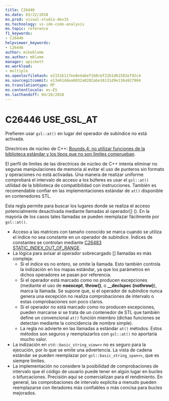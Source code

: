 ```yaml
---
title: C26446
ms.date: 03/22/2018
ms.prod: visual-studio-dev15
ms.technology: vs-ide-code-analysis
ms.topic: reference
f1_keywords:
- C26446
helpviewer_keywords:
- C26446
author: mikeblome
ms.author: mblome
manager: wpickett
ms.workload:
- multiple
ms.openlocfilehash: e2151b117ee8e4abef1b0cbf22b1d61582ef92c4
ms.sourcegitcommit: e13e61ddea6032a8282abe16131d9e136a927984
ms.translationtype: MT
ms.contentlocale: es-ES
ms.lasthandoff: 04/26/2018
---
```

# <a name="c26446-usegslat"></a>C26446 USE_GSL_AT

Prefieren usar `gsl::at()` en lugar del operador de subíndice no está activada.

Directrices de núcleo de C++: [Bounds.4: no utilizar funciones de la biblioteca estándar y los tipos que no son límites comprueban](https://github.com/isocpp/CppCoreGuidelines/blob/master/CppCoreGuidelines.md#probounds-bounds-safety-profile).

El perfil de límites de las directrices de núcleo de C++ intenta eliminar no seguras manipulaciones de memoria al evitar el uso de punteros sin formato y operaciones no está activadas. Una manera de realizar uniforme comprobará el intervalo de acceso a los búferes es usar el `gsl::at()` utilidad de la biblioteca de compatibilidad con instrucciones. También es recomendable confiar en las implementaciones estándar de `at()` disponible en contenedores STL.

Esta regla permite para buscar los lugares donde se realiza el acceso potencialmente desactivada mediante llamadas al operador\[] (). En la mayoría de los casos tales llamadas se pueden reemplazar fácilmente por `gsl::at()`.


- Acceso a las matrices con tamaño conocido se marca cuando se utiliza el índice no sea constante en un operador de subíndice. Índices de constantes se controlan mediante [C26483 STATIC_INDEX_OUT_OF_RANGE](c26483.md).
- La lógica para avisar al operador sobrecargado [] llamadas es más compleja:
  - Si el índice es no entero, se omite la llamada. Esto también controla la indización en los mapas estándar, ya que los parámetros en dichos operadores se pasan por referencia.
  - Si el operador está marcado como no producen excepciones (mediante el uso de **noexcept**, **throw()**, o **__declspec (nothrow)**), marca la llamada. Se supone que, si el operador de subíndice nunca genera una excepción no realiza comprobaciones de intervalo o estas comprobaciones son poco claros.
  - Si el operador no está marcado como no producen excepciones, pueden marcarse si se trata de un contenedor de STL que también define un convencional `at()` función miembro (dichas funciones se detectan mediante la coincidencia de nombre simple).
  - La regla no advierte en las llamadas a estándar `at()` métodos. Estos métodos son seguros y reemplazarlos con `gsl::at()` no aportaría mucho valor.
- La indización en `std::basic_string_view<>` no es seguro para la ejecución, por lo que se emite una advertencia. La vista de cadena estándar se pueden reemplazar por `gsl::basic_string_span<>`, que es siempre límites.
- La implementación no considere la posibilidad de comprobaciones de intervalo que el código de usuario puede tener en algún lugar en bucles o bifurcaciones. Precisión aquí se comercializan para el rendimiento. En general, las comprobaciones de intervalo explícita a menudo pueden reemplazarse con iteradores más confiables o más concisa para bucles mejorados.

